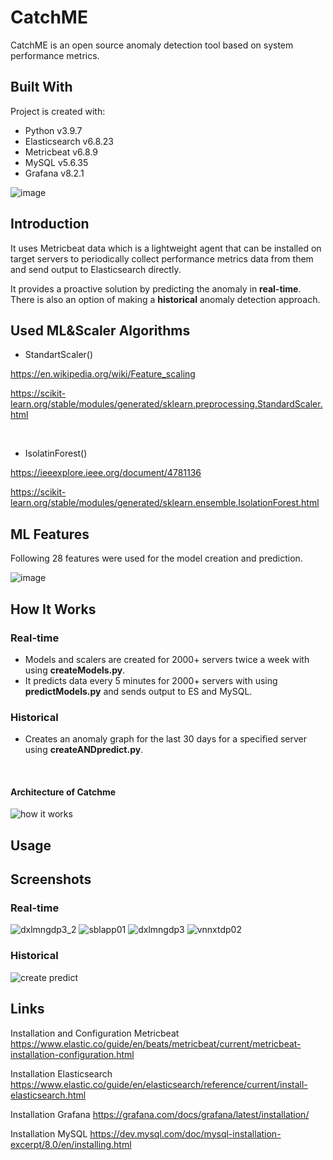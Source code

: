 

# CatchME
CatchME is an open source anomaly detection tool based on system performance metrics. 

## Built With
Project is created with:

* Python v3.9.7
* Elasticsearch v6.8.23
* Metricbeat v6.8.9
* MySQL v5.6.35
* Grafana v8.2.1

![image](https://user-images.githubusercontent.com/51790526/164987351-5d9f0feb-7682-412e-bcc7-035958cb9d7a.png)


## Introduction
It uses Metricbeat data which is a lightweight agent that can be installed on target servers to periodically collect performance metrics data from them and send output to Elasticsearch directly.

It provides a proactive solution by predicting the anomaly in **real-time**. There is also an option of making a **historical** anomaly detection approach.

## Used ML&Scaler Algorithms

* StandartScaler()

https://en.wikipedia.org/wiki/Feature_scaling

https://scikit-learn.org/stable/modules/generated/sklearn.preprocessing.StandardScaler.html

<br/>

* IsolatinForest()

https://ieeexplore.ieee.org/document/4781136

https://scikit-learn.org/stable/modules/generated/sklearn.ensemble.IsolationForest.html


## ML Features

Following 28 features were used for the model creation and prediction.

![image](https://user-images.githubusercontent.com/51790526/164985113-faef2a0a-ac55-4372-8d75-0ff2992bdfca.png)

## How It Works
### Real-time
- Models and scalers are created for 2000+ servers twice a week with using **createModels.py**.
- It predicts data every 5 minutes for 2000+ servers with using **predictModels.py** and sends output to ES and MySQL.

### Historical
- Creates an anomaly graph for the last 30 days for a specified server using **createANDpredict.py**.

<br/>

#### Architecture of Catchme
![how it works](https://user-images.githubusercontent.com/51790526/165002550-b80e043f-369c-49cc-9527-6e0f2d42ff6d.PNG)



## Usage

## Screenshots
### Real-time
![dxlmngdp3_2](https://user-images.githubusercontent.com/51790526/165002747-9881f301-5c27-4a24-b12d-e9c15e872da5.PNG)
![sblapp01](https://user-images.githubusercontent.com/51790526/165002752-83971e56-b0e1-4752-bf99-5328a56f6d7d.PNG)
![dxlmngdp3](https://user-images.githubusercontent.com/51790526/165002757-8f0a56a8-1cba-454f-8069-576b65825390.PNG)
![vnnxtdp02](https://user-images.githubusercontent.com/51790526/165002759-124dec2d-5185-4c5c-b014-6f03384e9140.PNG)

### Historical
![create predict](https://user-images.githubusercontent.com/51790526/165002616-7ca20671-ccf8-4e7c-abd4-7d2cfeaaddbd.PNG)

## Links
Installation and Configuration Metricbeat
https://www.elastic.co/guide/en/beats/metricbeat/current/metricbeat-installation-configuration.html

Installation Elasticsearch
https://www.elastic.co/guide/en/elasticsearch/reference/current/install-elasticsearch.html

Installation Grafana
https://grafana.com/docs/grafana/latest/installation/

Installation MySQL
https://dev.mysql.com/doc/mysql-installation-excerpt/8.0/en/installing.html
